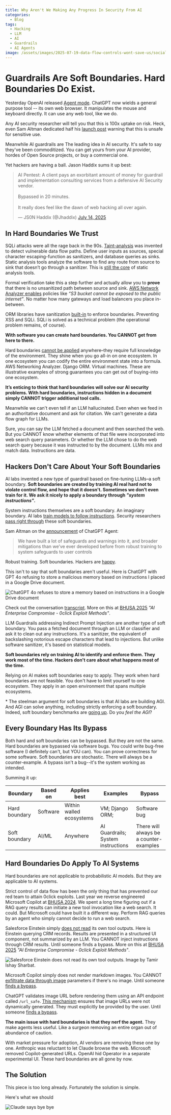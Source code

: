 ```yaml
---
title: Why Aren't We Making Any Progress In Security From AI
categories:
  - Blog
tags:
  - Hacking
  - LLM
  - AI
  - Guardrails
  - AI Agents
image: /assets/images/2025-07-19-data-flow-controls-wont-save-us/social.jpg
---
```


# Guardrails Are Soft Boundaries. Hard Boundaries Do Exist.

Yesterday OpenAI released [Agent mode](https://openai.com/index/introducing-chatgpt-agent/).
ChatGPT now wields a general purpose tool -- its own web browser.
It manipulates the mouse and keyboard directly. 
It can use any web tool, like we do.

Any AI security researcher will tell you that this is 100x uptake on risk.
Heck, even Sam Altman dedicated half his [launch post](https://x.com/sama/status/1945900345378697650) warning that this is unsafe for sensitive use.

Meanwhile AI guardrails are The leading idea in AI security. 
It's safe to say they've been commoditized.
You can get yours from your AI provider, hordes of Open Source projects, or buy a commercial one.

Yet hackers are having a ball. 
Jason Haddix sums it up best:

<blockquote class="twitter-tweet"><p lang="en" dir="ltr">AI Pentest: A client pays an exorbitant amount of money for guardrail and implementation consulting services from a defensive AI Security vendor. <br><br>Bypassed in 20 minutes.<br><br>It really does feel like the dawn of web hacking all over again.</p>&mdash; JS0N Haddix (@Jhaddix) <a href="https://twitter.com/Jhaddix/status/1944835174878859680?ref_src=twsrc%5Etfw">July 14, 2025</a></blockquote> <script async src="https://platform.twitter.com/widgets.js" charset="utf-8"></script>

## In Hard Boundaries We Trust

SQLi attacks were all the rage back in the 90s. 
[Taint-analysis](https://en.wikipedia.org/wiki/Taint_checking) was invented to detect vulnerable data flow paths. 
Define user inputs as sources, special character escaping-function as sanitizers, and database queries as sinks. 
Static analysis tools analyze the software to find any route from source to sink that doesn’t go through a sanitizer. 
This is [still the core](https://codeql.github.com/docs/writing-codeql-queries/creating-path-queries/) of static analysis tools. 

Formal verification take this a step further and actually allow you to **prove** that there is no unsanitized path between source and sink. 
[AWS Network Analyzer enables](https://aws.amazon.com/blogs/aws/new-amazon-vpc-network-access-analyzer/) policies like _“S3 bucket cannot be exposed to the public internet”_.
No matter how many gateways and load balancers you place in-between.

ORM libraries have sanitization [built-in](https://docs.djangoproject.com/en/5.2/topics/security/) to enforce boundaries.
Preventing XSS and SQLi.
SQLi is solved as a technical problem (the operational problem remains, of course).

**With software you can create hard boundaries. 
You CANNOT get from here to there.**

Hard boundaries [cannot be applied](https://www.darkreading.com/cyber-risk/are-100-security-guarantees-possible-) anywhere–they require full knowledge of the environment. 
They shine when you go all-in on one ecosystem. 
In one ecosystem you can codify the entire environment state into a formula. 
AWS Networking Analyzer. 
Django ORM. 
Virtual machines.
These are illustrative examples of strong guarantees you can get out of buying-into one ecosystem.

**It’s enticing to think that hard boundaries will solve our AI security problems. 
With hard boundaries, instructions hidden in a document simply CANNOT trigger additional tool calls.**

Meanwhile we can't even tell if an LLM hallucinated.
Even when we feed in an authoritative document and ask for citation.
We can't generate a data flow graph for LLMs.

Sure, you can say the LLM fetched a document and then searched the web. 
But you CANNOT know whether elements of that file were incorporated into web search query parameters. 
Or whether the LLM chose to do the web search query because it was instructed to by the document. 
LLMs mix and match data. 
Instructions are data.

## Hackers Don't Care About Your Soft Boundaries

AI labs invented a new type of guardrail based on fine-tuning LLMs–a soft boundary. 
**Soft boundaries are created by training AI real hard not to violate control flow, and hope that it doesn't. 
Sometimes we don’t even train for it. 
We ask it nicely to apply a boundary through _"system instructions"_.**

System instructions themselves are a soft boundary.
An imaginary boundary. 
AI labs [train models to follow instructions](https://openai.com/index/the-instruction-hierarchy/). 
Security researchers [pass right through](https://embracethered.com/blog/posts/2024/chatgpt-gpt-4o-mini-instruction-hierarchie-bypasses/) these soft boundaries.

Sam Altman on the [announcement](https://x.com/sama/status/1945900345378697650) of ChatGPT Agent:

> We have built a lot of safeguards and warnings into it, and broader mitigations than we’ve ever developed before from robust training to system safeguards to user controls

Robust training.
Soft boundaries.
Hackers are [happy](https://embracethered.com/blog/posts/2025/chatgpt-operator-prompt-injection-exploits/).

This isn't to say that soft boundaries aren't useful.
Here is ChatGPT with GPT 4o refusing to store a malicious memory based on instructions I placed in a Google Drive document.

![ChatGPT 4o refuses to store a memory based on instructions in a Google Drive document](/assets/images/2025-07-19-data-flow-controls-wont-save-us/chatgpt_memory_refusal.png)

Check out the conversation [transcript](https://chatgpt.com/share/e/687a40e8-25bc-8002-ba2a-b86b4727c1f0).
More on this at [BHUSA 2025](https://www.blackhat.com/us-25/briefings/schedule/index.html#ai-enterprise-compromise---0click-exploit-methods-46442) _"AI Enterprise Compromise - 0click Exploit Methods"_.

LLM Guardrails addressing Indirect Prompt Injection are another type of soft boundary. 
You pass a fetched document through an LLM or classifier and ask it to clean out any instructions. 
It's a sanitizer, the equivalent of backslashing notorious escape characters that lead to injections. 
But unlike software sanitizer, it's based on statistical models. 

**Soft boundaries rely on training AI to identify and enforce them. 
They work most of the time. 
Hackers don't care about what happens most of the time.**

Relying on AI makes soft boundaries easy to apply.
They work when hard boundaries are not feasible.
You don't have to limit yourself to one ecosystem. 
They apply in an open environment that spans multiple ecosystems.

\* The steelman argument for soft boundaries is that AI labs are building AGI. 
And AGI can solve anything, including strictly enforcing a soft boundary.
Indeed, soft boundary benchmarks are [going up](https://arxiv.org/abs/2312.14197).
Do you _feel the AGI_?

## Every Boundary Has Its Bypass

Both hard and soft boundaries can be bypassed.
But they are not the same.
Hard boundaries are bypassed via software bugs.
You could write bug-free software (I definitely can't, but YOU can). 
You can prove correctness for some software.
Soft boundaries are stochastic.
There will always be a counter-example.
A bypass isn't a bug--it's the system working as intended.

Summing it up:

| Boundary | Based on | Applies best | Examples | Bypass |
|--|--|--|--|--|
| Hard boundary | Software | Within walled ecosystems | VM; Django ORM; | Software bug |
| Soft boundary | AI/ML | Anywhere | AI Guardrails; System instructions | There will always be a counter-examples |

## Hard Boundaries Do Apply To AI Systems

Hard boundaries are not applicable to probabilistic AI models.
But they are applicable to AI systems.

Strict control of data flow has been the only thing that has prevented our red team to attain 0click exploits.
Last year we reverse engineered Microsoft Copilot at [BHUSA 2024](https://www.youtube.com/watch?v=FH6P288i2PE).
We spent a long time figuring out if a RAG query results can initiate a new tool invocation like a web search. 
It could. 
But Microsoft could have built it a different way.
Perform RAG queries by an agent who simply cannot decide to run a web search. 

Salesforce Einstein simply [does not read](https://labs.zenity.io/p/inside-salesforce-einstein-a-technical-background) its own tool outputs.
Here is Einstein querying CRM records.
Results are presented in a structured UI component, not summarized by an LLM.
You CANNOT inject instructions through CRM results.
Until someone finds a bypass. More on this at [BHUSA 2025](https://www.blackhat.com/us-25/briefings/schedule/index.html#ai-enterprise-compromise---0click-exploit-methods-46442) _"AI Enterprise Compromise - 0click Exploit Methods"_.

![Salesforce Einstein does not read its own tool outputs. Image by Tamir Ishay Sharbat.](/assets/images/2025-07-19-data-flow-controls-wont-save-us/salesforce_crm_result.png)

Microsoft Copilot simply does not render markdown images.
You CANNOT [exfiltrate data through image](https://atlas.mitre.org/techniques/AML.T0077) parameters if there's no image. 
Until someone [finds a bypass](https://labs.zenity.io/p/echoleak-a-reminder-that-ai-agent-risks-are-here-to-stay-3cf3).

ChatGPT validates image URL before rendering them using an API endpoint called `/url_safe`.
[This mechanism](https://embracethered.com/blog/posts/2023/openai-data-exfiltration-first-mitigations-implemented/) ensures that image URLs were not dynamically generated.
They must explicitly be provided by the user.
Until someone [finds a bypass](https://youtu.be/84NVG1c5LRI?si=6sxgefcXoKQAZuC6&t=808).

**The main issue with hard boundaries is that they nerf the agent.**
They make agents less useful.
Like a surgeon removing an entire organ out of abundance of caution.

With market pressure for adoption, AI vendors are removing these one by one.
Anthropic was reluctant to let Claude browse the web.
Microsoft removed Copilot-generated URLs.
OpenAI hid Operator in a separate experimental UI.
These hard boundaries are all gone by now.

## The Solution

This piece is too long already.
Fortunately the solution is simple.

Here's what we should

![Claude says bye bye](/assets/images/2025-07-19-data-flow-controls-wont-save-us/claude_refusal.png)
